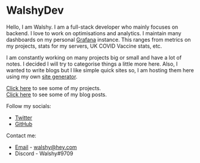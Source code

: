 # WalshyDev

Hello, I am Walshy. I am a full-stack developer who mainly focuses on backend. I love to work on optimisations and analytics.
I maintain many dashboards on my personal [Grafana](https://grafana.com/) instance. This ranges from metrics on my projects, stats for my servers, UK COVID Vaccine stats, etc.

I am constantly working on many projects big or small and have a lot of notes. I decided I will try to categorise things a little more here.
Also, I wanted to write blogs but I like simple quick sites so, I am hosting them here using my own [site generator](https://github.com/WalshyDev/personal-site). 

[Click here](/projects) to see some of my projects.  
[Click here](/blog) to see some of my blog posts.

Follow my socials:
* [Twitter](https://twitter.com/WalshyDev)
* [GitHub](https://github.com/WalshyDev)

Contact me:
* [Email](mailto:walshy@hey.com) - walshy@hey.com
* Discord - Walshy#9709